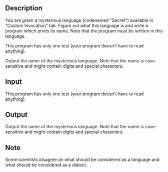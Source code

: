 ## Description

<div><p>You are given a mysterious language (codenamed "Secret") available in "Custom Invocation" tab. Figure out what this language is and write a program which prints its name. Note that the program must be written in this language.</p></div><div class="input-specification"><p>This program has only one test (your program doesn't have to read anything).</p></div><div class="output-specification"><p>Output the name of the mysterious language. Note that the name is case-sensitive and might contain digits and special characters.</p></div>

## Input

<p>This program has only one test (your program doesn't have to read anything).</p>

## Output

<p>Output the name of the mysterious language. Note that the name is case-sensitive and might contain digits and special characters.</p>

## Note

<p>Some scientists disagree on what should be considered as a language and what should be considered as a dialect.</p>
